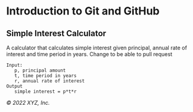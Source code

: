 # Introduction to Git and GitHub

## Simple Interest Calculator

A calculator that calculates simple interest given principal, annual rate of interest and time period in years.
Change to be able to pull request
```
Input:
   p, principal amount
   t, time period in years
   r, annual rate of interest
Output
   simple interest = p*t*r
```

_© 2022 XYZ, Inc._
